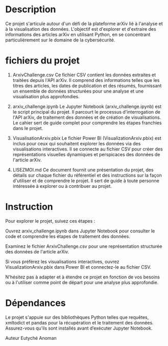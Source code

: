# Description
Ce projet s'articule autour d'un défi de la plateforme arXiv lié à l'analyse et à la visualisation des données. L'objectif est d'explorer et d'extraire des informations des articles arXiv en utilisant Python, en se concentrant particulièrement sur le domaine de la cybersécurité.

# fichiers du projet
1. ArxivChallenge.csv
Ce fichier CSV contient les données extraites et traitées depuis l'API arXiv. Il comprend des informations telles que les titres des articles, les dates de publication et des résumés, fournissant un ensemble de données structurées pour une analyse et une visualisation plus approfondies.

2. arxiv_challenge.ipynb
Le Jupyter Notebook (arxiv_challenge.ipynb) est le script principal du projet. Il parcourt le processus d'interrogation de l'API arXiv, de traitement des données et de création de visualisations. Le cahier sert de guide complet pour comprendre les étapes franchies dans le projet.

3. VisualisationArxiv.pbix
Le fichier Power BI (VisualizationArxiv.pbix) est inclus pour ceux qui souhaitent explorer les données via des visualisations interactives. Il se connecte au fichier CSV pour créer des représentations visuelles dynamiques et perspicaces des données de l'article arXiv.

4. LISEZMOI.md
Ce document fournit une présentation du projet, des détails sur chaque fichier du référentiel et des instructions sur la façon d'utiliser et de comprendre le projet. Il sert de guide à toute personne intéressée à explorer ou à contribuer au projet.

# Instruction
Pour explorer le projet, suivez ces étapes :

Ouvrez arxiv_challenge.ipynb dans Jupyter Notebook pour consulter le code et comprendre les étapes de traitement des données.

Examinez le fichier ArxivChallenge.csv pour une représentation structurée des données de l'article arXiv.

Si vous préférez les visualisations interactives, ouvrez VisualizationArxiv.pbix dans Power BI et connectez-le au fichier CSV.

N'hésitez pas à adapter et à étendre ce projet en fonction de vos besoins ou à l'utiliser comme point de départ pour une analyse plus approfondie.

# Dépendances
Le projet s'appuie sur des bibliothèques Python telles que requêtes, xmltodict et pandas pour la récupération et le traitement des données. Assurez-vous qu’ils sont installés avant d’exécuter Jupyter Notebook.

Auteur
Eutyché Anoman
